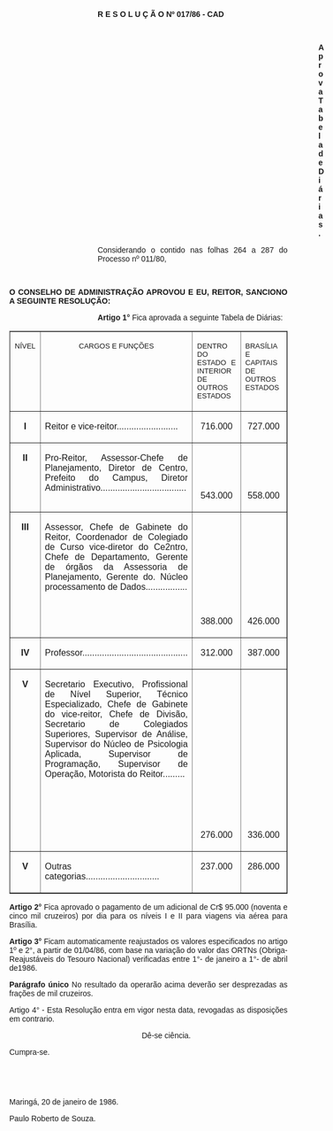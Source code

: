 <BODY>
<DIR>
<DIR>
<DIR>
<DIR>

<B><FONT FACE="Arial"><P ALIGN="JUSTIFY">R E S O L U &Ccedil; &Atilde; O  Nº 017/86 - CAD</P>
</B><P ALIGN="JUSTIFY"></P>
<P ALIGN="JUSTIFY">&nbsp;</P><DIR>
<DIR>
<DIR>
<DIR>
<DIR>
<DIR>
<DIR>
<DIR>
<DIR>
<DIR>

<B><P ALIGN="JUSTIFY">Aprova Tabela de Di&aacute;rias.</P>
<P ALIGN="JUSTIFY"></P></DIR>
</DIR>
</DIR>
</DIR>
</DIR>
</DIR>
</DIR>
</DIR>
</DIR>
</DIR>

</B><P ALIGN="JUSTIFY">Considerando o contido nas folhas 264 a 287 do Processo nº 011/80,</P>
<P ALIGN="JUSTIFY"></P>
<P ALIGN="JUSTIFY">&nbsp;</P></DIR>
</DIR>
</DIR>
</DIR>

<B><P ALIGN="JUSTIFY">O CONSELHO DE ADMINISTRA&Ccedil;&Atilde;O APROVOU E EU, REITOR, SANCIONO A SEGUINTE RESOLU&Ccedil;&Atilde;O: </P>
</B><P ALIGN="JUSTIFY"></P><DIR>
<DIR>
<DIR>
<DIR>

<B><P ALIGN="JUSTIFY">Artigo 1°</B>  Fica aprovada a seguinte Tabela de Di&aacute;rias: </P>
<P ALIGN="JUSTIFY"></P></DIR>
</DIR>
</DIR>
</DIR>
</FONT>
<TABLE BORDER CELLSPACING=1 CELLPADDING=4 WIDTH=598>
<TR><TD WIDTH="9%" VALIGN="TOP">
<FONT FACE="Arial" SIZE=2><P ALIGN="JUSTIFY">N&Iacute;VEL</FONT></TD>
<TD WIDTH="46%" VALIGN="TOP">
<FONT FACE="Arial" SIZE=2><P ALIGN="CENTER">CARGOS E FUN&Ccedil;&Otilde;ES</FONT></TD>
<TD WIDTH="24%" VALIGN="TOP">
<FONT FACE="Arial" SIZE=2><P ALIGN="JUSTIFY">DENTRO DO ESTADO E INTERIOR DE OUTROS ESTADOS</FONT></TD>
<TD WIDTH="22%" VALIGN="TOP">
<FONT FACE="Arial" SIZE=2><P ALIGN="JUSTIFY">BRAS&Iacute;LIA E CAPITAIS DE OUTROS ESTADOS</FONT></TD>
</TR>
<TR><TD WIDTH="9%" VALIGN="TOP">
<B><FONT FACE="Arial"><P ALIGN="CENTER">I</B></FONT></TD>
<TD WIDTH="46%" VALIGN="TOP">
<FONT FACE="Arial"><P ALIGN="JUSTIFY">Reitor e vice-reitor.........................</FONT></TD>
<TD WIDTH="24%" VALIGN="TOP">
<FONT FACE="Arial"><P ALIGN="CENTER">716.000</FONT></TD>
<TD WIDTH="22%" VALIGN="TOP">
<FONT FACE="Arial"><P ALIGN="CENTER">727.000</FONT></TD>
</TR>
<TR><TD WIDTH="9%" VALIGN="TOP">
<B><FONT FACE="Arial"><P ALIGN="CENTER">II</B></FONT></TD>
<TD WIDTH="46%" VALIGN="TOP">
<FONT FACE="Arial"><P ALIGN="JUSTIFY">Pro-Reitor, Assessor-Chefe de Planejamento, Diretor de Centro, Prefeito do Campus, Diretor Administrativo...................................</FONT></TD>
<TD WIDTH="24%" VALIGN="TOP">
<FONT FACE="Arial"><P ALIGN="CENTER"></P>
<P ALIGN="CENTER">&nbsp;</P>
<P ALIGN="CENTER">&nbsp;</P>
<P ALIGN="CENTER">543.000</FONT></TD>
<TD WIDTH="22%" VALIGN="TOP">
<FONT FACE="Arial"><P ALIGN="CENTER"></P>
<P ALIGN="CENTER">&nbsp;</P>
<P ALIGN="CENTER">&nbsp;</P>
<P ALIGN="CENTER">558.000</FONT></TD>
</TR>
<TR><TD WIDTH="9%" VALIGN="TOP">
<B><FONT FACE="Arial"><P ALIGN="CENTER">III</B></FONT></TD>
<TD WIDTH="46%" VALIGN="TOP">
<FONT FACE="Arial"><P ALIGN="JUSTIFY">Assessor, Chefe de Gabinete do Reitor, Coordenador de Colegiado de Curso vice-diretor do Ce2ntro, Chefe de Departamento, Gerente de &oacute;rg&atilde;os da Assessoria de Planejamento, Gerente do. N&uacute;cleo processamento de Dados.................</FONT></TD>
<TD WIDTH="24%" VALIGN="TOP">
<FONT FACE="Arial"><P ALIGN="CENTER"></P>
<P ALIGN="CENTER">&nbsp;</P>
<P ALIGN="CENTER">&nbsp;</P>
<P ALIGN="CENTER">&nbsp;</P>
<P ALIGN="CENTER">&nbsp;</P>
<P ALIGN="CENTER">&nbsp;</P>
<P ALIGN="CENTER">388.000</FONT></TD>
<TD WIDTH="22%" VALIGN="TOP">
<FONT FACE="Arial"><P ALIGN="CENTER"></P>
<P ALIGN="CENTER">&nbsp;</P>
<P ALIGN="CENTER">&nbsp;</P>
<P ALIGN="CENTER">&nbsp;</P>
<P ALIGN="CENTER">&nbsp;</P>
<P ALIGN="CENTER">&nbsp;</P>
<P ALIGN="CENTER">426.000</FONT></TD>
</TR>
<TR><TD WIDTH="9%" VALIGN="TOP">
<B><FONT FACE="Arial"><P ALIGN="CENTER">IV</B></FONT></TD>
<TD WIDTH="46%" VALIGN="TOP">
<FONT FACE="Arial"><P ALIGN="JUSTIFY">Professor...........................................</FONT></TD>
<TD WIDTH="24%" VALIGN="TOP">
<FONT FACE="Arial"><P ALIGN="CENTER">312.000</FONT></TD>
<TD WIDTH="22%" VALIGN="TOP">
<FONT FACE="Arial"><P ALIGN="CENTER">387.000</FONT></TD>
</TR>
<TR><TD WIDTH="9%" VALIGN="TOP">
<B><FONT FACE="Arial"><P ALIGN="CENTER">V</B></FONT></TD>
<TD WIDTH="46%" VALIGN="TOP">
<FONT FACE="Arial"><P ALIGN="JUSTIFY">Secretario Executivo, Profissional de N&iacute;vel Superior, T&eacute;cnico Especializado, Chefe de Gabinete do vice-reitor, Chefe de Divis&atilde;o, Secretario de Colegiados Superiores, Supervisor de An&aacute;lise, Supervisor do N&uacute;cleo de Psicologia Aplicada, Supervisor de Programa&ccedil;&atilde;o, Supervisor de Opera&ccedil;&atilde;o, Motorista do Reitor.........</FONT></TD>
<TD WIDTH="24%" VALIGN="TOP">
<FONT FACE="Arial"><P ALIGN="CENTER"></P>
<P ALIGN="CENTER">&nbsp;</P>
<P ALIGN="CENTER">&nbsp;</P>
<P ALIGN="CENTER">&nbsp;</P>
<P ALIGN="CENTER">&nbsp;</P>
<P ALIGN="CENTER">&nbsp;</P>
<P ALIGN="CENTER">&nbsp;</P>
<P ALIGN="CENTER">&nbsp;</P>
<P ALIGN="CENTER">&nbsp;</P>
<P ALIGN="CENTER">276.000</FONT></TD>
<TD WIDTH="22%" VALIGN="TOP">
<FONT FACE="Arial"><P ALIGN="CENTER"></P>
<P ALIGN="CENTER">&nbsp;</P>
<P ALIGN="CENTER">&nbsp;</P>
<P ALIGN="CENTER">&nbsp;</P>
<P ALIGN="CENTER">&nbsp;</P>
<P ALIGN="CENTER">&nbsp;</P>
<P ALIGN="CENTER">&nbsp;</P>
<P ALIGN="CENTER">&nbsp;</P>
<P ALIGN="CENTER">&nbsp;</P>
<P ALIGN="CENTER">336.000</FONT></TD>
</TR>
<TR><TD WIDTH="9%" VALIGN="TOP">
<B><FONT FACE="Arial"><P ALIGN="CENTER">V</B></FONT></TD>
<TD WIDTH="46%" VALIGN="TOP">
<FONT FACE="Arial"><P ALIGN="JUSTIFY">Outras categorias..............................</FONT></TD>
<TD WIDTH="24%" VALIGN="TOP">
<FONT FACE="Arial"><P ALIGN="CENTER">237.000</FONT></TD>
<TD WIDTH="22%" VALIGN="TOP">
<FONT FACE="Arial"><P ALIGN="CENTER">286.000</FONT></TD>
</TR>
</TABLE>

<FONT FACE="Arial"><P ALIGN="JUSTIFY"></P>
<B><P ALIGN="JUSTIFY">Artigo 2°</B>  Fica aprovado o pagamento de um adicional de Cr$ 95.000 (noventa e cinco mil cruzeiros) por dia para os n&iacute;veis I e II para viagens via a&eacute;rea para Bras&iacute;lia.</P>
<B><P ALIGN="JUSTIFY">Artigo 3° </B> Ficam automaticamente reajustados os valores especificados no artigo 1º e 2°, a partir de 01/04/86, com base na varia&ccedil;&atilde;o do valor das ORTNs (Obriga-Reajust&aacute;veis do Tesouro Nacional) verificadas entre 1°- de janeiro a 1°- de abril de1986. </P>
<B><P ALIGN="JUSTIFY">Par&aacute;grafo &uacute;nico  </B> No resultado da operar&atilde;o acima dever&atilde;o ser desprezadas as fra&ccedil;&otilde;es de mil cruzeiros.</P>
<P ALIGN="JUSTIFY">Artigo 4° - Esta Resolu&ccedil;&atilde;o entra em vigor nesta data, revogadas as disposi&ccedil;&otilde;es em contrario.</P><DIR>
<DIR>
<DIR>
<DIR>
<DIR>
<DIR>

<P ALIGN="JUSTIFY">D&ecirc;-se ci&ecirc;ncia.</P></DIR>
</DIR>
</DIR>
</DIR>
</DIR>
</DIR>

<P ALIGN="JUSTIFY">Cumpra-se.</P>
<P ALIGN="JUSTIFY"></P>
<P ALIGN="JUSTIFY">&nbsp;</P>
<P ALIGN="JUSTIFY">&nbsp;</P>
<P ALIGN="JUSTIFY">Maring&aacute;, 20 de janeiro de 1986.</P>
<P ALIGN="JUSTIFY"></P>
<P ALIGN="JUSTIFY">Paulo Roberto de Souza. </P></FONT></BODY>
